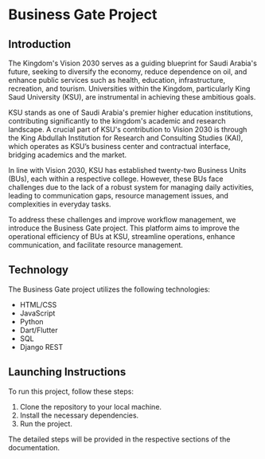 # Business Gate Project

## Introduction

The Kingdom's Vision 2030 serves as a guiding blueprint for Saudi Arabia's future, seeking to diversify the economy, reduce dependence on oil, and enhance public services such as health, education, infrastructure, recreation, and tourism. Universities within the Kingdom, particularly King Saud University (KSU), are instrumental in achieving these ambitious goals.

KSU stands as one of Saudi Arabia's premier higher education institutions, contributing significantly to the kingdom's academic and research landscape. A crucial part of KSU's contribution to Vision 2030 is through the King Abdullah Institution for Research and Consulting Studies (KAI), which operates as KSU’s business center and contractual interface, bridging academics and the market.

In line with Vision 2030, KSU has established twenty-two Business Units (BUs), each within a respective college. However, these BUs face challenges due to the lack of a robust system for managing daily activities, leading to communication gaps, resource management issues, and complexities in everyday tasks.

To address these challenges and improve workflow management, we introduce the Business Gate project. This platform aims to improve the operational efficiency of BUs at KSU, streamline operations, enhance communication, and facilitate resource management.

## Technology

The Business Gate project utilizes the following technologies:

- HTML/CSS
- JavaScript
- Python
- Dart/Flutter
- SQL
- Django REST

## Launching Instructions

To run this project, follow these steps:

1. Clone the repository to your local machine.
2. Install the necessary dependencies.
3. Run the project.

The detailed steps will be provided in the respective sections of the documentation.

